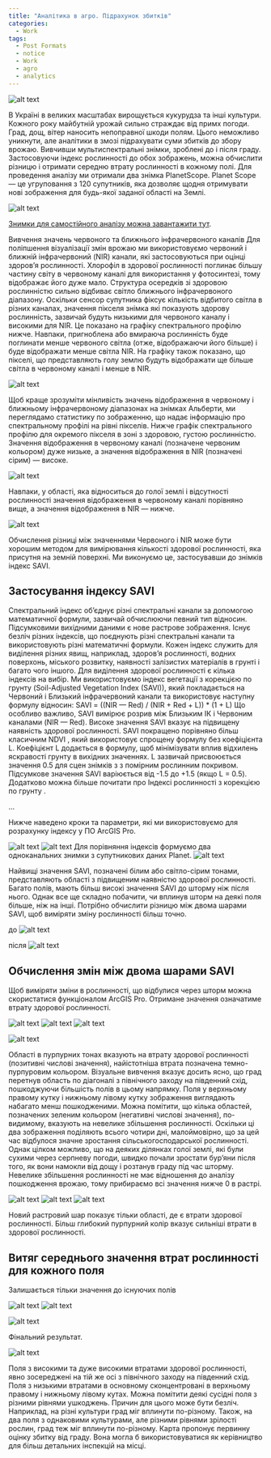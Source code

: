 ```yaml
---
title: "Аналітика в агро. Підрахунок збитків"
categories:
  - Work
tags:
  - Post Formats
  - notice
  - Work
  - agro
  - analytics
---
```


![alt text](https://miro.medium.com/max/1400/1*1kZ96T5XjZVqE3khhNqZyw.jpeg?raw=true)



В Україні в великих масштабах вирощується кукурудза та інші культури. Кожного року майбутній урожай сильно страждає від примх погоди. Град, дощ, вітер наносить непоправної шкоди полям. Цього неможливо уникнути, але аналітики в змозі підрахувати суми збитків до збору врожаю. Вивчивши мультиспектральні знімки, зроблені до і після граду. Застосовуючи індекс рослинності до обох зображень, можна обчислити різницю і отримати середню втрату рослинності в кожному полі.
Для проведення аналізу ми отримали два знімка PlanetScope. Planet Scope — це угруповання з 120 супутників, яка дозволяє щодня отримувати нові зображення для будь-якої заданої області на Землі.

![alt text](https://miro.medium.com/max/772/0*k2s7_9irYKlBjjQS.png?raw=true)

[Знимки для самостійного аналізу можна завантажити тут](https://www.kaggle.com/sergiishchus/corn-field-damage-planet).

Вивчення значень червоного та ближнього інфрачервоного каналів
Для поліпшення візуалізації змін врожаю ми використовуємо червоний і ближній інфрачервоний (NIR) канали, які застосовуються при оцінці здоров’я рослинності.
Хлорофіл в здорової рослинності поглинає більшу частину світу в червоному каналі для використання у фотосинтезі, тому відображає його дуже мало.
Структура осередків зі здоровою рослинністю сильно відбиває світло ближнього інфрачервоного діапазону.
Оскільки сенсор супутника фіксує кількість відбитого світла в різних каналах, значення пікселя знімка які показують здорову рослинність, зазвичай будуть низькими для червоного каналу і високими для NIR. Це показано на графіку спектрального профілю нижче. Навпаки, пригноблена або вмираюча рослинність буде поглинати менше червоного світла (отже, відображаючи його більше) і буде відображати менше світла NIR. На графіку також показано, що пікселі, що представляють голу землю будуть відображати ще більше світла в червоному каналі і менше в NIR.

![alt text](https://miro.medium.com/max/1200/0*1yvgymTh0IQAatag.png?raw=true)

Щоб краще зрозуміти мінливість значень відображення в червоному і ближньому інфрачервоному діапазонах на знімках Альберти, ми переглядамо статистику по зображенню, що надає інформацію про спектральному профілі на рівні пікселів.
Нижче графік спектрального профілю для окремого пікселя в зоні з здоровою, густою рослинністю. Значення відображення в червоному каналі (позначене червоним кольором) дуже низьке, а значення відображення в NIR (позначені сірим) — високе.

![alt text](https://miro.medium.com/max/834/0*gCpEV3ZXT97wIJmJ.png?raw=true)

Навпаки, у області, яка відноситься до голої землі і відсутності рослинності значення відображення в червоному каналі порівняно вище, а значення відображення в NIR — нижче.

![alt text](https://miro.medium.com/max/838/0*j5sxCTPMMxgcv95t.png?raw=true)

Обчислення різниці між значеннями Червоного і NIR може бути хорошим методом для вимірювання кількості здорової рослинності, яка присутня на земній поверхні. Ми виконуємо це, застосувавши до знімків індекс SAVI.

## Застосування індексу SAVI

Спектральний індекс об’єднує різні спектральні канали за допомогою математичної формули, зазвичай обчислюючи певний тип відносин. Підсумковими вихідними даними є нове растрове зображення.
Існує безліч різних індексів, що поєднують різні спектральні канали та використовують різні математичні формули. Кожен індекс служить для виділення різних явищ, наприклад, здоров’я рослинності, водних поверхонь, міського розвитку, наявності залізистих матеріалів в грунті і багато чого іншого.
Для виділення здорової рослинності є кілька індексів на вибір. Ми використовуємо індекс вегетації з корекцією по грунту (Soil-Adjusted Vegetation Index (SAVI)), який покладається на Червоний і Близький інфрачервоний канали та використовує наступну формулу відносин:
SAVI = ((NIR — Red) / (NIR + Red + L)) * (1 + L)
Що особливо важливо, SAVI вимірює розрив між Близьким ІК і Червоним каналами (NIR — Red). Високе значення SAVI вказує на підвищену наявність здорової рослинності.
SAVI покращено порівняно більш класичним NDVI , який використовує спрощену формулу без коефіцієнта L. Коефіцієнт L додається в формулу, щоб мінімізувати вплив відхилень яскравості грунту в вихідних значеннях. L зазвичай присвоюється значення 0.5 для сцен знімків з з помірним рослинним покривом. Підсумкове значення SAVI варіюється від -1.5 до +1.5 (якщо L = 0.5). Додатково можна більше почитати про Індексі рослинності з корекцією по грунту .

...

Нижче наведено кроки та параметри, які ми використовуємо для розрахунку індексу у ПО ArcGIS Pro.

![alt text](https://miro.medium.com/max/756/0*le6Yjp3fxxi93uMH.png?raw=true)
![alt text](https://miro.medium.com/max/594/0*cGEf4JS9qJjMPdCD.png?raw=true)
Для порівняння індексів формуємо два одноканальних знимки з супутникових даних Planet.
![alt text](https://miro.medium.com/max/368/0*aaUGmuXzRXs1Glt4.png?raw=true)

Найвищі значення SAVI, позначені білим або світло-сірим тонами, представляють області з підвищеним наявністю здорової рослинності. Багато полів, мають більш високі значення SAVI до шторму ніж після нього. Однак все ще складно побачити, чи вплинув шторм на деякі поля більше, ніж на інші. Потрібно обчислити різницю між двома шарами SAVI, щоб виміряти зміну рослинності більш точно.

до
![alt text](https://miro.medium.com/max/1262/1*6mo5Aj5FhKB5sXI0CVYuNw.jpeg?raw=true)

після
![alt text](https://miro.medium.com/max/1248/1*n1rNzfu3xBtsE4oSNqH32g.jpeg?raw=true)

## Обчислення змін між двома шарами SAVI
Щоб виміряти зміни в рослинності, що відбулися через шторм можна скористатися функціоналом ArcGIS Pro. Отримане значення означатиме втрату здорової рослинності.

![alt text](https://miro.medium.com/max/714/0*uF5jHJhwJJD4LY4l.png?raw=true)
![alt text](https://miro.medium.com/max/684/0*C7DCg1JBXoSXLfCk.png?raw=true)
![alt text](https://miro.medium.com/max/672/0*ZEwnQoerAbs1VCa0.png?raw=true)

![alt text](https://miro.medium.com/max/1100/0*uZfV6dwpUu1qpWGY.png?raw=true)

Області в пурпурних тонах вказують на втрату здорової рослинності (позитивні числові значення), найістотніша втрата позначена темно-пурпуровим кольором. Візуальне вивчення вказує досить ясно, що град перетнув область по діагоналі з північного заходу на південний схід, пошкоджуючи більшість полів в цьому напрямку. Поля у верхньому правому кутку і нижньому лівому кутку зображення виглядають набагато менш пошкодженими.
Можна помітити, що кілька областей, позначених зеленим кольором (негативні числові значення), по-видимому, вказують на невелике збільшення рослинності. Оскільки ці два зображення поділяють всього чотири дні, малоймовірно, що за цей час відбулося значне зростання сільськогосподарської рослинності. Однак цілком можливо, що на деяких ділянках голої землі, які були сухими через серпневу погоди, швидко почали зростати бур’яни після того, як вони намокли від дощу і розтанув граду під час шторму.
Невелике збільшення рослинності не має відношення до аналізу пошкодження врожаю, тому прибираємо всі значення нижче 0 в растрі.

![alt text](https://miro.medium.com/max/684/0*xXdj8920pyAL7pZZ.png?raw=true)
![alt text](https://miro.medium.com/max/834/0*4QJcMgQXpaZplzr1.png?raw=true)
![alt text](https://miro.medium.com/max/1100/0*mcAqCXl4zFkWV2hq.png?raw=true)

Новий растровий шар показує тільки області, де є втрати здорової рослинності. Більш глибокий пурпурний колір вказує сильніші втрати в здорової рослинності.

## Витяг середнього значення втрат рослинності для кожного поля

Залишається тільки значення до існуючих полів

![alt text](https://miro.medium.com/max/1100/0*YN-MABMRyZAsTaYg.png?raw=true)
![alt text](https://miro.medium.com/max/680/0*PHWfFbzDC0rXLn6w.png?raw=true)

![alt text](https://miro.medium.com/max/832/0*iImEFf_at_VV2Q6u.png?raw=true)

Фінальний результат.

![alt text](https://miro.medium.com/max/1100/0*LmdnM8fYFtApIp-W.png?raw=true)

Поля з високими та дуже високими втратами здорової рослинності, явно зосереджені на тій же осі з північного заходу на південний схід. Поля з низькими втратами в основному сконцентровані в верхньому правому і нижньому лівому кутах.
Можна помітити деякі сусідні поля з різними рівнями ушкоджень. Причин для цього може бути безліч. Наприклад, на різні культури град міг вплинути по-різному. Також, на два поля з однаковими культурами, але різними рівнями зрілості рослин, град теж міг вплинути по-різному.
Карта пропонує первинну оцінку збитку від граду. Вона могла б використовуватися як керівництво для більш детальних інспекцій на місці.